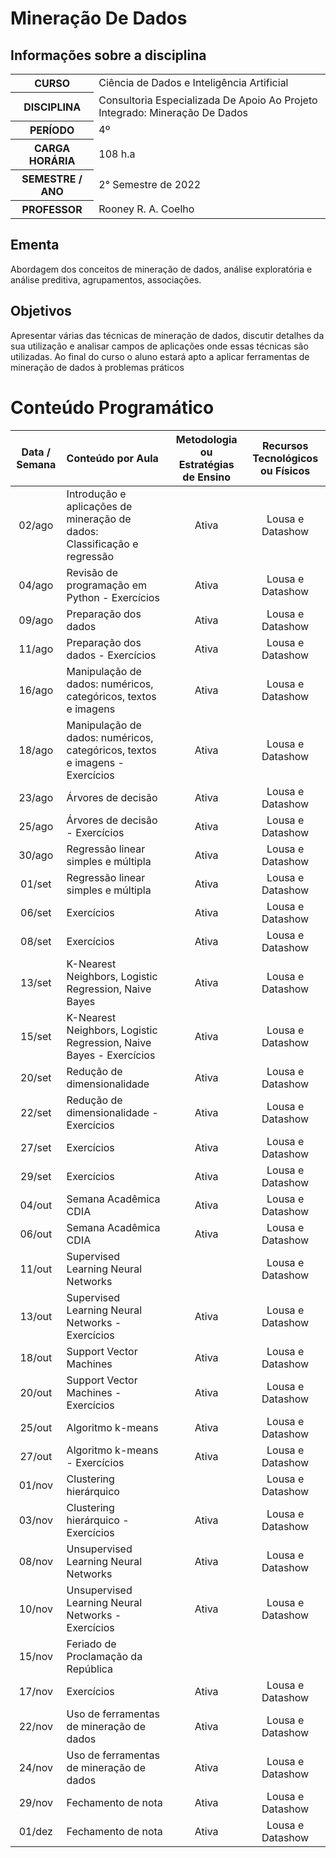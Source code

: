 # Mineração De Dados

## Informações sobre a disciplina

<table>
  <tr>
    <th>CURSO</th>
    <td>Ciência de Dados e Inteligência Artificial</td>
  </tr>
  <tr>
    <th>DISCIPLINA</th>
    <td>Consultoria Especializada De Apoio Ao Projeto Integrado: Mineração De Dados</td>
  </tr>
    <tr>
    <th>PERÍODO</th>
    <td>4º</td>
    </tr>
    <tr>
    <th>CARGA HORÁRIA</th>
    <td>108 h.a</td>
  </tr>
    <tr>
    <th>SEMESTRE / ANO</th>
    <td>2° Semestre de 2022</td>
  </tr>
    <tr>
    <th>PROFESSOR</th>
    <td>Rooney R. A. Coelho</td>
  </tr>
</table>

## Ementa

Abordagem dos conceitos de mineração de dados, análise exploratória e análise preditiva, agrupamentos, associações.

## Objetivos

Apresentar várias das técnicas de mineração de dados, discutir detalhes da sua utilização e analisar campos de aplicações onde essas técnicas são utilizadas. Ao final do curso o aluno estará apto a aplicar ferramentas de mineração de dados à problemas práticos

# Conteúdo Programático

| Data / Semana | Conteúdo por Aula | Metodologia ou Estratégias de Ensino | Recursos Tecnológicos ou Físicos |
| :--: | :-- | :--: | :--: |
| 02/ago | Introdução e aplicações de mineração de dados: Classificação e regressão | Ativa | Lousa e Datashow |
| 04/ago | Revisão de programação em Python - Exercícios | Ativa | Lousa e Datashow |
| 09/ago | Preparação dos dados | Ativa | Lousa e Datashow |
| 11/ago | Preparação dos dados - Exercícios | Ativa | Lousa e Datashow |
| 16/ago | Manipulação de dados: numéricos, categóricos, textos e imagens | Ativa | Lousa e Datashow |
| 18/ago | Manipulação de dados: numéricos, categóricos, textos e imagens - Exercícios | Ativa | Lousa e Datashow |
| 23/ago | Árvores de decisão | Ativa | Lousa e Datashow |
| 25/ago | Árvores de decisão - Exercícios | Ativa | Lousa e Datashow |
| 30/ago | Regressão linear simples e múltipla | Ativa | Lousa e Datashow |
| 01/set | Regressão linear simples e múltipla | Ativa | Lousa e Datashow |
| 06/set | Exercícios | Ativa | Lousa e Datashow |
| 08/set | Exercícios | Ativa | Lousa e Datashow |
| 13/set | K-Nearest Neighbors, Logistic Regression, Naive Bayes | Ativa | Lousa e Datashow |
| 15/set | K-Nearest Neighbors, Logistic Regression, Naive Bayes - Exercícios | Ativa | Lousa e Datashow |
| 20/set | Redução de dimensionalidade | Ativa | Lousa e Datashow |
| 22/set | Redução de dimensionalidade - Exercícios | Ativa | Lousa e Datashow |
| 27/set | Exercícios | Ativa | Lousa e Datashow |
| 29/set | Exercícios | Ativa | Lousa e Datashow |
| 04/out | Semana Acadêmica CDIA | Ativa | Lousa e Datashow |
| 06/out | Semana Acadêmica CDIA | Ativa | Lousa e Datashow |
| 11/out | Supervised Learning Neural Networks |  | Lousa e Datashow |
| 13/out | Supervised Learning Neural Networks - Exercícios | Ativa | Lousa e Datashow |
| 18/out | Support Vector Machines | Ativa | Lousa e Datashow |
| 20/out | Support Vector Machines - Exercícios | Ativa | Lousa e Datashow |
| 25/out | Algoritmo k-means | Ativa | Lousa e Datashow |
| 27/out | Algoritmo k-means - Exercícios | Ativa | Lousa e Datashow |
| 01/nov | Clustering hierárquico |  | Lousa e Datashow |
| 03/nov | Clustering hierárquico - Exercícios | Ativa | Lousa e Datashow |
| 08/nov | Unsupervised Learning Neural Networks | Ativa | Lousa e Datashow |
| 10/nov | Unsupervised Learning Neural Networks - Exercícios | Ativa | Lousa e Datashow |
| 15/nov | Feriado de Proclamação da República |  |  |
| 17/nov | Exercícios | Ativa | Lousa e Datashow |
| 22/nov | Uso de ferramentas de mineração de dados | Ativa | Lousa e Datashow |
| 24/nov | Uso de ferramentas de mineração de dados | Ativa | Lousa e Datashow |
| 29/nov | Fechamento de nota | Ativa | Lousa e Datashow |
| 01/dez | Fechamento de nota | Ativa | Lousa e Datashow |